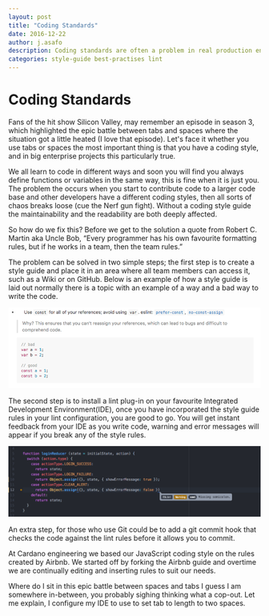 ```yaml
---
layout: post
title: "Coding Standards"
date: 2016-12-22
author: j.asafo
description: Coding standards are often a problem in real production environments, find out how we resolve these problems at Cardano Engineering.
categories: style-guide best-practises lint
---
```


# Coding Standards
Fans of the hit show Silicon Valley, may remember an episode in season 3, which highlighted the epic battle between tabs and spaces where the situation got a little heated (I love that episode). Let's face it whether you use tabs or spaces the most important thing is that you have a coding style, and in big enterprise projects this particularly true.

We all learn to code in different ways and soon you will find you always define functions or variables in the same way, this is fine when it is just you. The problem the occurs when you start to contribute code to a larger code base and other developers have a different coding styles, then all sorts of chaos breaks loose (cue the Nerf gun fight). Without a coding style guide the maintainability and the readability are both deeply affected.

So how do we fix this? Before we get to the solution a quote from Robert C. Martin aka Uncle Bob, “Every programmer has his own favourite formatting rules, but if he works in a team, then the team rules.”

The problem can be solved in two simple steps; the first step is to create a style guide and place it in an area where all team members can access it, such as a Wiki or on GitHub. Below is an example of how a style guide is laid out normally there is a topic with an example of a way and a bad way to write the code.

![Style Code Example](/assets/images/post-images/code-example.png)

The second step is to install a lint plug-in on your favourite Integrated Development Environment(IDE), once you have incorporated the style guide rules in your lint configuration, you are good to go. You will get instant feedback from your IDE as you write code, warning and error messages will appear if you break any of the style rules.

![Lint Code Example](/assets/images/post-images/lint-example.png)

An extra step, for those who use Git could be to add a git commit hook that checks the code against the lint rules before it allows you to commit.

At Cardano engineering we based our JavaScript coding style on the rules created by Airbnb. We started off by forking the Airbnb guide and overtime we are continually editing and inserting rules to suit our needs.

Where do I sit in this epic battle between spaces and tabs I guess I am somewhere in-between, you probably sighing thinking what a cop-out. Let me explain, I configure my IDE to use to set tab to length to two spaces.  
